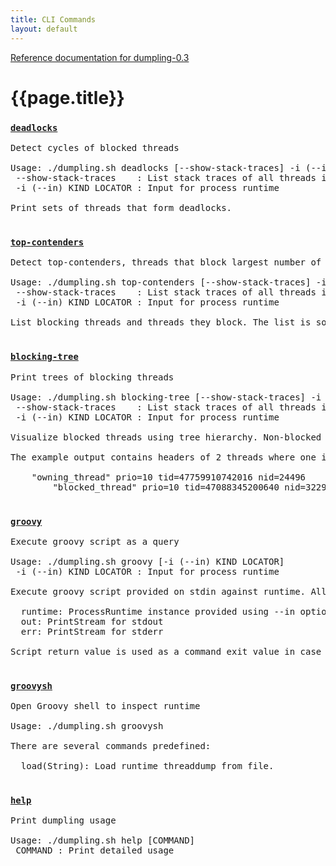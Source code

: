 ```yaml
---
title: CLI Commands
layout: default
---
```

[Reference documentation for dumpling-0.3](.)
# {{page.title}}
### [`deadlocks`](./apidocs/com/github/olivergondza/dumpling/query/Deadlocks.Command.html)

<pre style='word-wrap: break-word'>
Detect cycles of blocked threads

Usage: ./dumpling.sh deadlocks [--show-stack-traces] -i (--in) KIND LOCATOR
 --show-stack-traces    : List stack traces of all threads involved
 -i (--in) KIND LOCATOR : Input for process runtime

Print sets of threads that form deadlocks.

</pre>
### [`top-contenders`](./apidocs/com/github/olivergondza/dumpling/query/TopContenders.Command.html)

<pre style='word-wrap: break-word'>
Detect top-contenders, threads that block largest number of other threads

Usage: ./dumpling.sh top-contenders [--show-stack-traces] -i (--in) KIND LOCATOR
 --show-stack-traces    : List stack traces of all threads involved
 -i (--in) KIND LOCATOR : Input for process runtime

List blocking threads and threads they block. The list is sorted by the number of blocked threads.

</pre>
### [`blocking-tree`](./apidocs/com/github/olivergondza/dumpling/query/BlockingTree.Command.html)

<pre style='word-wrap: break-word'>
Print trees of blocking threads

Usage: ./dumpling.sh blocking-tree [--show-stack-traces] -i (--in) KIND LOCATOR
 --show-stack-traces    : List stack traces of all threads involved
 -i (--in) KIND LOCATOR : Input for process runtime

Visualize blocked threads using tree hierarchy. Non-blocked threads are the roots of tree hierarchies where parent-child relationship represents blocking-blocked situation. Leaves of such trees represents blocked but not blocking threads. Only either blocked or blocking threads are reported.

The example output contains headers of 2 threads where one is owning on monitor and the other is blocked trying to acquire it:

    "owning_thread" prio=10 tid=47759910742016 nid=24496
        "blocked_thread" prio=10 tid=47088345200640 nid=32297

</pre>
### [`groovy`](./apidocs/com/github/olivergondza/dumpling/cli/GroovyCommand.html)

<pre style='word-wrap: break-word'>
Execute groovy script as a query

Usage: ./dumpling.sh groovy [-i (--in) KIND LOCATOR]
 -i (--in) KIND LOCATOR : Input for process runtime

Execute groovy script provided on stdin against runtime. All Dumpling DSL classes and methods are imported. Available variables:

  runtime: ProcessRuntime instance provided using --in option
  out: PrintStream for stdout
  err: PrintStream for stderr

Script return value is used as a command exit value in case it is an Integer or Boolean.

</pre>
### [`groovysh`](./apidocs/com/github/olivergondza/dumpling/cli/GroovyshCommand.html)

<pre style='word-wrap: break-word'>
Open Groovy shell to inspect runtime

Usage: ./dumpling.sh groovysh

There are several commands predefined:

  load(String): Load runtime threaddump from file.

</pre>
### [`help`](./apidocs/com/github/olivergondza/dumpling/cli/HelpCommand.html)

<pre style='word-wrap: break-word'>
Print dumpling usage

Usage: ./dumpling.sh help [COMMAND]
 COMMAND : Print detailed usage

</pre>
